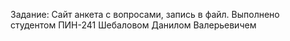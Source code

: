Задание: Сайт анкета с вопросами, запись в файл.
Выполнено студентом ПИН-241 Шебаловом Данилом Валерьевичем
